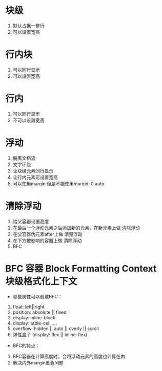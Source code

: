 # 块级
  1. 默认占据一整行
  2. 可以设置宽高

# 行内块
  1. 可以同行显示
  2. 可以设置宽高

# 行内
  1. 可以同行显示
  2. 不可以设置宽高

# 浮动
  1. 脱离文档流
  2. 文字环绕
  3. 让块级元素同行显示
  4. 让行内元素可设置宽高
  5. 可以使用margin 但是不能使用margin: 0 auto

  # 清除浮动
  1. 给父容器设置高度
  2. 在最后一个浮动元素之后添加新的元素，在新元素上做 清除浮动
  3. 在父容器伪元素after上做 清楚浮动
  4. 在下方被影响的容器上做 清除浮动
  5. BFC 

  # BFC 容器 Block Formatting Context 块级格式化上下文
  - 哪些属性可以创建BFC：
  1. float: left||right
  2. position: absolute || fixed
  3. display: inline-block
  4. display: table-cell .... <!--表格布局 -->
  5. overflow: hidden || auto || overly || scroll
  6. 弹性盒子 (display: flex || inline-flex)

  - BFC的特点：
  1. BFC容器在计算高度时，会将浮动元素的高度也计算在内
  2. 解决内外margin重叠问题